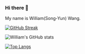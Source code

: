 ### Hi there 👋 <img src="https://komarev.com/ghpvc/?username=william0228&style=flat-square&color=blue" alt=""/>

My name is William(Song-Yun) Wang.
<!-- This is ny personal website() -->

[![GitHub Streak](http://github-readme-streak-stats.herokuapp.com?user=william0228&theme=dark&background=000000)](https://git.io/streak-stats)

![William's GitHub stats](https://github-readme-stats.vercel.app/api?username=william0228&show_icons=true&theme=radical)

[![Top Langs](https://github-readme-stats.vercel.app/api/top-langs/?username=william0228&layout=compact&theme=vision-friendly-dark)](https://github.com/anuraghazra/github-readme-stats)

<!--
**william0228/william0228** is a ✨ _special_ ✨ repository because its `README.md` (this file) appears on your GitHub profile.

Here are some ideas to get you started:

- 🔭 I’m currently working on ...
- 🌱 I’m currently learning ...
- 👯 I’m looking to collaborate on ...
- 🤔 I’m looking for help with ...
- 💬 Ask me about ...
- 📫 How to reach me: ...
- 😄 Pronouns: ...
- ⚡ Fun fact: ...
-->
